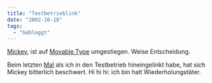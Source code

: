```yaml
---
title: "Testbetrieblink"
date: "2002-10-18"
tags:
  - "Gebloggt"
---
```


[Mickey](https://web.archive.org/web/20040823071106/http://www.diskskin.de/mib/log/ "[photo]LOG | www.miblog.de"), ist auf [Movable Type](https://web.archive.org/web/20040823071106/http://www.movabletype.org/) umgestiegen. Weise Entscheidung.

Beim letzten [Mal](https://web.archive.org/web/20040823071106/http://www.couchblog.de/nico/archives/000080.php#000080) als ich in den Testbetrieb hineingelinkt habe, hat sich Mickey bitterlich beschwert. Hi hi hi: ich bin halt Wiederholungstäter.
